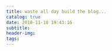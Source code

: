 ```yaml
---
title: waste all day build the blog...
catalog: true
date: 2018-11-18 19:43:16
subtitle:
header-img:
tags:
---
```

